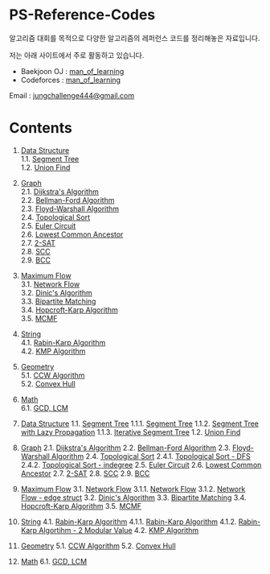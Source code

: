 # PS-Reference-Codes
알고리즘 대회를 목적으로 다양한 알고리즘의 레퍼런스 코드를 정리해놓은 자료입니다.

저는 아래 사이트에서 주로 활동하고 있습니다.
* Baekjoon OJ : [man_of_learning](https://www.acmicpc.net/user/man_of_learning)
* Codeforces : [man_of_learning](https://codeforces.com/profile/man_of_learning)

Email : <jungchallenge444@gmail.com>

# Contents
1. [Data Structure](https://github.com/manoflearning/PS-Reference-Codes/tree/master/Reference%20Codes/1.%20Data%20Structure)        
1.1. [Segment Tree](https://github.com/manoflearning/PS-Reference-Codes/tree/master/Reference%20Codes/1.%20Data%20Structure/1.1.%20Segment%20Tree)          
1.2. [Union Find](https://github.com/manoflearning/PS-Reference-Codes/blob/master/Reference%20Codes/1.%20Data%20Structure/1.2.%20Union%20Find.txt)        
2. [Graph](https://github.com/manoflearning/PS-Reference-Codes/tree/master/Reference%20Codes/2.%20Graph)            
2.1. [Dijkstra's Algorithm](https://github.com/manoflearning/PS-Reference-Codes/blob/master/Reference%20Codes/2.%20Graph/2.1.%20Dijkstra's%20Algorithm.txt)   
2.2. [Bellman-Ford Algorithm](https://github.com/manoflearning/PS-Reference-Codes/blob/master/Reference%20Codes/2.%20Graph/2.2.%20Bellman-Ford%20Algorithm.txt)   
2.3. [Floyd-Warshall Algorithm](https://github.com/manoflearning/PS-Reference-Codes/blob/master/Reference%20Codes/2.%20Graph/2.3.%20Floyd-Warshall%20Algorithm.txt)   
2.4. [Topological Sort](https://github.com/manoflearning/PS-Reference-Codes/tree/master/Reference%20Codes/2.%20Graph/2.4.%20Topological%20Sort)   
2.5. [Euler Circuit](https://github.com/manoflearning/PS-Reference-Codes/blob/master/Reference%20Codes/2.%20Graph/2.5.%20Euler%20Circuit.txt)   
2.6. [Lowest Common Ancestor](https://github.com/manoflearning/PS-Reference-Codes/blob/master/Reference%20Codes/2.%20Graph/2.6.%20Lowest%20Common%20Ancestor.txt)   
2.7. [2-SAT](https://github.com/manoflearning/PS-Reference-Codes/blob/master/Reference%20Codes/2.%20Graph/2.7.%202-SAT.txt)   
2.8. [SCC](https://github.com/manoflearning/PS-Reference-Codes/blob/master/Reference%20Codes/2.%20Graph/2.8.%20SCC.txt)   
2.9. [BCC](https://github.com/manoflearning/PS-Reference-Codes/blob/master/Reference%20Codes/2.%20Graph/2.9.%20BCC.txt)       
3. [Maximum Flow](https://github.com/manoflearning/PS-Reference-Codes/tree/master/Reference%20Codes/3.%20Maximum%20Flow)    
3.1. [Network Flow](https://github.com/manoflearning/PS-Reference-Codes/tree/master/Reference%20Codes/3.%20Maximum%20Flow/3.1.%20Network%20Flow)    
3.2. [Dinic's Algorithm](https://github.com/manoflearning/PS-Reference-Codes/blob/master/Reference%20Codes/3.%20Maximum%20Flow/3.2.%20Dinic's%20Algorithm.txt)    
3.3. [Bipartite Matching](https://github.com/manoflearning/PS-Reference-Codes/blob/master/Reference%20Codes/3.%20Maximum%20Flow/3.3.%20Bipartite%20Matching.txt)    
3.4. [Hopcroft-Karp Algorithm](https://github.com/manoflearning/PS-Reference-Codes/blob/master/Reference%20Codes/3.%20Maximum%20Flow/3.4.%20Hopcroft-Karp%20Algorithm.txt)    
3.5. [MCMF](https://github.com/manoflearning/PS-Reference-Codes/blob/master/Reference%20Codes/3.%20Maximum%20Flow/3.5.%20MCMF.txt)    
4. [String](https://github.com/manoflearning/PS-Reference-Codes/tree/master/Reference%20Codes/4.%20String)    
4.1. [Rabin-Karp Algorithm](https://github.com/manoflearning/PS-Reference-Codes/tree/master/Reference%20Codes/4.%20String/4.1.%20Rabin-Karp%20Algorithm)    
4.2. [KMP Algorithm](https://github.com/manoflearning/PS-Reference-Codes/blob/master/Reference%20Codes/4.%20String/4.2.%20KMP%20Algorithm.txt)    
5. [Geometry](https://github.com/manoflearning/PS-Reference-Codes/tree/master/Reference%20Codes/5.%20Geometry)    
5.1. [CCW Algorithm](https://github.com/manoflearning/PS-Reference-Codes/blob/master/Reference%20Codes/5.%20Geometry/5.1.%20CCW%20Algorithm.txt)    
5.2. [Convex Hull](https://github.com/manoflearning/PS-Reference-Codes/blob/master/Reference%20Codes/5.%20Geometry/5.2.%20Convex%20Hull.txt)    
6. [Math](https://github.com/manoflearning/PS-Reference-Codes/tree/master/Reference%20Codes/6.%20Math)    
6.1. [GCD, LCM](https://github.com/manoflearning/PS-Reference-Codes/blob/master/Reference%20Codes/6.%20Math/6.1.%20GCD%2C%20LCM.txt)  



1. [Data Structure](https://github.com/manoflearning/PS-Reference-Codes/tree/master/\Reference%20Codes1.%20Data%20Structure)
1.1. [Segment Tree](https://github.com/manoflearning/PS-Reference-Codes/tree/master/\Reference%20Codes\1.%20Data%20Structure1.1.%20Segment%20Tree)
1.1.1. [Segment Tree](https://github.com/manoflearning/PS-Reference-Codes/tree/master/\Reference%20Codes\1.%20Data%20Structure\1.1.%20Segment%20Tree1.1.1.%20Segment%20Tree)
1.1.2. [Segment Tree with Lazy Propagation](https://github.com/manoflearning/PS-Reference-Codes/tree/master/\Reference%20Codes\1.%20Data%20Structure\1.1.%20Segment%20Tree1.1.2.%20Segment%20Tree%20with%20Lazy%20Propagation)
1.1.3. [Iterative Segment Tree](https://github.com/manoflearning/PS-Reference-Codes/tree/master/\Reference%20Codes\1.%20Data%20Structure\1.1.%20Segment%20Tree1.1.3.%20Iterative%20Segment%20Tree)
1.2. [Union Find](https://github.com/manoflearning/PS-Reference-Codes/tree/master/\Reference%20Codes\1.%20Data%20Structure1.2.%20Union%20Find)
2. [Graph](https://github.com/manoflearning/PS-Reference-Codes/tree/master/\Reference%20Codes2.%20Graph)
2.1. [Dijkstra's Algorithm](https://github.com/manoflearning/PS-Reference-Codes/tree/master/\Reference%20Codes\2.%20Graph2.1.%20Dijkstra's%20Algorithm)
2.2. [Bellman-Ford Algorithm](https://github.com/manoflearning/PS-Reference-Codes/tree/master/\Reference%20Codes\2.%20Graph2.2.%20Bellman-Ford%20Algorithm)
2.3. [Floyd-Warshall Algorithm](https://github.com/manoflearning/PS-Reference-Codes/tree/master/\Reference%20Codes\2.%20Graph2.3.%20Floyd-Warshall%20Algorithm)
2.4. [Topological Sort](https://github.com/manoflearning/PS-Reference-Codes/tree/master/\Reference%20Codes\2.%20Graph2.4.%20Topological%20Sort)
2.4.1. [Topological Sort - DFS](https://github.com/manoflearning/PS-Reference-Codes/tree/master/\Reference%20Codes\2.%20Graph\2.4.%20Topological%20Sort2.4.1.%20Topological%20Sort%20-%20DFS)
2.4.2. [Topological Sort - indegree](https://github.com/manoflearning/PS-Reference-Codes/tree/master/\Reference%20Codes\2.%20Graph\2.4.%20Topological%20Sort2.4.2.%20Topological%20Sort%20-%20indegree)
2.5. [Euler Circuit](https://github.com/manoflearning/PS-Reference-Codes/tree/master/\Reference%20Codes\2.%20Graph2.5.%20Euler%20Circuit)
2.6. [Lowest Common Ancestor](https://github.com/manoflearning/PS-Reference-Codes/tree/master/\Reference%20Codes\2.%20Graph2.6.%20Lowest%20Common%20Ancestor)
2.7. [2-SAT](https://github.com/manoflearning/PS-Reference-Codes/tree/master/\Reference%20Codes\2.%20Graph2.7.%202-SAT)
2.8. [SCC](https://github.com/manoflearning/PS-Reference-Codes/tree/master/\Reference%20Codes\2.%20Graph2.8.%20SCC)
2.9. [BCC](https://github.com/manoflearning/PS-Reference-Codes/tree/master/\Reference%20Codes\2.%20Graph2.9.%20BCC)
3. [Maximum Flow](https://github.com/manoflearning/PS-Reference-Codes/tree/master/\Reference%20Codes3.%20Maximum%20Flow)
3.1. [Network Flow](https://github.com/manoflearning/PS-Reference-Codes/tree/master/\Reference%20Codes\3.%20Maximum%20Flow3.1.%20Network%20Flow)
3.1.1. [Network Flow](https://github.com/manoflearning/PS-Reference-Codes/tree/master/\Reference%20Codes\3.%20Maximum%20Flow\3.1.%20Network%20Flow3.1.1.%20Network%20Flow)
3.1.2. [Network Flow - edge struct](https://github.com/manoflearning/PS-Reference-Codes/tree/master/\Reference%20Codes\3.%20Maximum%20Flow\3.1.%20Network%20Flow3.1.2.%20Network%20Flow%20-%20edge%20struct)
3.2. [Dinic's Algorithm](https://github.com/manoflearning/PS-Reference-Codes/tree/master/\Reference%20Codes\3.%20Maximum%20Flow3.2.%20Dinic's%20Algorithm)
3.3. [Bipartite Matching](https://github.com/manoflearning/PS-Reference-Codes/tree/master/\Reference%20Codes\3.%20Maximum%20Flow3.3.%20Bipartite%20Matching)
3.4. [Hopcroft-Karp Algorithm](https://github.com/manoflearning/PS-Reference-Codes/tree/master/\Reference%20Codes\3.%20Maximum%20Flow3.4.%20Hopcroft-Karp%20Algorithm)
3.5. [MCMF](https://github.com/manoflearning/PS-Reference-Codes/tree/master/\Reference%20Codes\3.%20Maximum%20Flow3.5.%20MCMF)
4. [String](https://github.com/manoflearning/PS-Reference-Codes/tree/master/\Reference%20Codes4.%20String)
4.1. [Rabin-Karp Algorithm](https://github.com/manoflearning/PS-Reference-Codes/tree/master/\Reference%20Codes\4.%20String4.1.%20Rabin-Karp%20Algorithm)
4.1.1. [Rabin-Karp Algorithm](https://github.com/manoflearning/PS-Reference-Codes/tree/master/\Reference%20Codes\4.%20String\4.1.%20Rabin-Karp%20Algorithm4.1.1.%20Rabin-Karp%20Algorithm)
4.1.2. [Rabin-Karp Algortihm - 2 Modular Value](https://github.com/manoflearning/PS-Reference-Codes/tree/master/\Reference%20Codes\4.%20String\4.1.%20Rabin-Karp%20Algorithm4.1.2.%20Rabin-Karp%20Algortihm%20-%202%20Modular%20Value)
4.2. [KMP Algorithm](https://github.com/manoflearning/PS-Reference-Codes/tree/master/\Reference%20Codes\4.%20String4.2.%20KMP%20Algorithm)
5. [Geometry](https://github.com/manoflearning/PS-Reference-Codes/tree/master/\Reference%20Codes5.%20Geometry)
5.1. [CCW Algorithm](https://github.com/manoflearning/PS-Reference-Codes/tree/master/\Reference%20Codes\5.%20Geometry5.1.%20CCW%20Algorithm)
5.2. [Convex Hull](https://github.com/manoflearning/PS-Reference-Codes/tree/master/\Reference%20Codes\5.%20Geometry5.2.%20Convex%20Hull)
6. [Math](https://github.com/manoflearning/PS-Reference-Codes/tree/master/\Reference%20Codes6.%20Math)
6.1. [GCD, LCM](https://github.com/manoflearning/PS-Reference-Codes/tree/master/\Reference%20Codes\6.%20Math6.1.%20GCD,%20LCM)

